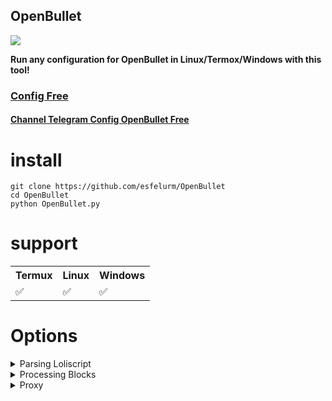 ## OpenBullet

<img src="https://github.com/esfelurm/OpenBullet/assets/104654028/6a1ee1fe-6049-4ab8-a097-2cf6eb373783">

<b>Run any configuration for OpenBullet in Linux/Termox/Windows with this tool!</b>

<h3> <a href="https://github.com/esfelurm/OpenBullet/tree/main/Config">Config Free </a> </h3>

<h4> <a href="https://t.me/OpenBullet_E">Channel Telegram Config OpenBullet Free </a></h4>

# install

```
git clone https://github.com/esfelurm/OpenBullet
cd OpenBullet
python OpenBullet.py
```

# support

<table style="width:100%">
  <tr>
    <th>Termux</th>
    <th>Linux</th> 
    <th>Windows</th>
  </tr>
  <tr>
    <td>✅</td>
    <td>✅</td> 
    <td>✅</td>
  </tr>
</table>


# Options

<details>
  <summary>Parsing Loliscript</summary>

  - [x] PARSE
  - [x] REQUEST
  - [x] KEYCHECK
  - [x] FUNCTIONS
  - [x] UTILITY
</details>
<details>
  <summary>Processing Blocks</summary>

  - FUNCTION
    - [x] Constant
    - [x] Base64Encode
    - [x] Base64Decode
    - [x] ToUppercase
    - [x] ToLowercase
    - [x] Length
    - [x] Replace
    - [x] URLEncode
    - [x] URLDecode
    - [x] Hash
    - [x] HMAC
    - [x] RandomNum
    - [x] RandomString
    - [x] CurrentUnixTime
    - [x] UnixTimeToDate
      - [ ] Dynamic DateFormat
    - [x] Ceil
    - [x] Floor
    - [x] Round
    - [ ] Compute
    - [x] CountOccurrences
    - [x] CharAt
    - [x] Substring
    - [x] ReverseString
    - [x] Trim
    - [x] GetRandomUA
    - [x] PBKDF2PKCS5
    - [x] UnixTimeToISO8601
    - [x] Unescape
    - [x] ClearCookies
    - [x] HTMLEntityEncode
    - [x] HTMLEntityDecode
  - REQUEST
    - [x] Standard
    - [x] BasicAuth
    - [x] Multipart
    - [x] Raw

  - PARSE
    - [x] LR
    - [x] CSS
    - [x] JSON
    - [x] REGEX
      - [ ] EncodeOutput
      - [ ] DotMatches

  - KEYCHECK
    - [ ] CUSTOM

  - UTILITY
    - [x] List
    - [x] Variable
    - [x] Conversion
    - [x] File
    - [x] Folder
</details>
<details>
  <summary>Proxy</summary>

  - [x] HTTP
  - [x] HTTPS
  - [x] SOCKS4
  - [x] SCOKS5
</details>
